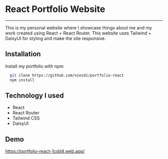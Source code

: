 # React Portfolio Website

---

This is my personal website where I showcase things about me and my work created using React + React Router. This website uses Tailwind + DaisyUI for styling and make the site responsive.

## Installation

Install my portfolio with npm

```bash
  git clone https://github.com/niesdi/portfolio-react
  npm install
```

## Technology I used

- React
- React Router
- Tailwind CSS
- DaisyUI

## Demo
https://portfolio-react-1cdd4.web.app/
